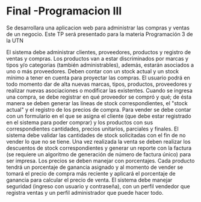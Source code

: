 # Final -Programacion III
Se desarrollara una aplicacion web para administrar las compras y ventas de un negocio. Este TP será presentado para la materia Programación 3 de la UTN

El sistema debe administrar clientes, proveedores, productos y registro de ventas y compras.
Los productos van a estar discriminados por marcas y tipos y/o categorias (también administrables), además, estarán asociados a uno o más proveedores. Deben contar con un stock actual y un stock mínimo a tener en cuenta para proyectar las compras. El usuario podrá en todo momento dar de alta nuevas marcas, tipos, productos, proveedores y realizar nuevas asociaciones o modificar las existentes.
Cuando se ingresa una compra, se debe registrar en qué proveedor se compró y qué; de ésta manera se deben generar las líneas de stock correspondientes, el "stock actual" y el registro de los precios de compra.
Para vender se debe contar con un formulario en el que se asigna el cliente (que debe estar registrado en el sistema para poder comprar) y los productos con sus correspondientes cantidades, precios unitarios, parciales y finales. El sistema debe validar las cantidades de stock solicitadas con el fin de no vender lo que no se tiene. Una vez realizada la venta se deben realizar los descuentos de stock correspondientes y generar un reporte con la factura (se requiere un algoritmo de generación de número de factura único) para ser impresa.
Los precios se deben manejar con porcentajes. Cada producto tendrá un porcentaje de ganancia asignado y al momento de vender se tomará el precio de compra más reciente y aplicará el porcentaje de ganancia para calcular el precio de venta.
El sistema debe manejar seguridad (ingreso con usuario y  contraseña), con un perfil vendedor que registra ventas y un perfil administrador que puede hacer todo.
